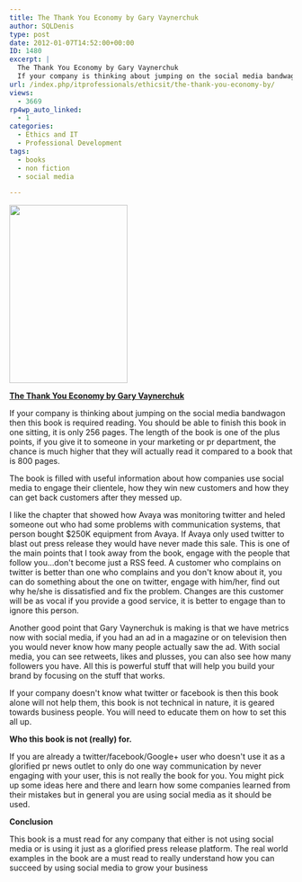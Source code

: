 ```yaml
---
title: The Thank You Economy by Gary Vaynerchuk
author: SQLDenis
type: post
date: 2012-01-07T14:52:00+00:00
ID: 1480
excerpt: |
  The Thank You Economy by Gary Vaynerchuk
  If your company is thinking about jumping on the social media bandwagon then this book is required reading. You should be able to finish this book in one sitting, it is only 256 pages. The length of the book is&hellip;
url: /index.php/itprofessionals/ethicsit/the-thank-you-economy-by/
views:
  - 3669
rp4wp_auto_linked:
  - 1
categories:
  - Ethics and IT
  - Professional Development
tags:
  - books
  - non fiction
  - social media

---
```

<div class="image_block">
  <a href="/wp-content/uploads/blogs/ITProfessionals/Books/TheThankYouEconomy.jpg?mtime=1325953427"><img alt="" src="/wp-content/uploads/blogs/ITProfessionals/Books/TheThankYouEconomy.jpg?mtime=1325953427" width="210" height="317" /></a>
</div>

**[The Thank You Economy by Gary Vaynerchuk][1]**
  
If your company is thinking about jumping on the social media bandwagon then this book is required reading. You should be able to finish this book in one sitting, it is only 256 pages. The length of the book is one of the plus points, if you give it to someone in your marketing or pr department, the chance is much higher that they will actually read it compared to a book that is 800 pages.

The book is filled with useful information about how companies use social media to engage their clientele, how they win new customers and how they can get back customers after they messed up.

I like the chapter that showed how Avaya was monitoring twitter and heled someone out who had some problems with communication systems, that person bought $250K equipment from Avaya. If Avaya only used twitter to blast out press release they would have never made this sale. This is one of the main points that I took away from the book, engage with the people that follow you...don't become just a RSS feed. A customer who complains on twitter is better than one who complains and you don't know about it, you can do something about the one on twitter, engage with him/her, find out why he/she is dissatisfied and fix the problem. Changes are this customer will be as vocal if you provide a good service, it is better to engage than to ignore this person.

Another good point that Gary Vaynerchuk is making is that we have metrics now with social media, if you had an ad in a magazine or on television then you would never know how many people actually saw the ad. With social media, you can see retweets, likes and plusses, you can also see how many followers you have. All this is powerful stuff that will help you build your brand by focusing on the stuff that works.

If your company doesn't know what twitter or facebook is then this book alone will not help them, this book is not technical in nature, it is geared towards business people. You will need to educate them on how to set this all up.

**Who this book is not (really) for.**
  
If you are already a twitter/facebook/Google+ user who doesn't use it as a glorified pr news outlet to only do one way communication by never engaging with your user, this is not really the book for you. You might pick up some ideas here and there and learn how some companies learned from their mistakes but in general you are using social media as it should be used.

**Conclusion**
  
This book is a must read for any company that either is not using social media or is using it just as a glorified press release platform. The real world examples in the book are a must read to really understand how you can succeed by using social media to grow your business

 [1]: http://www.amazon.com/gp/product/0061914185/ref=as_li_ss_tl?ie=UTF8&tag=sql08-20&linkCode=as2&camp=1789&creative=390957&creativeASIN=0061914185